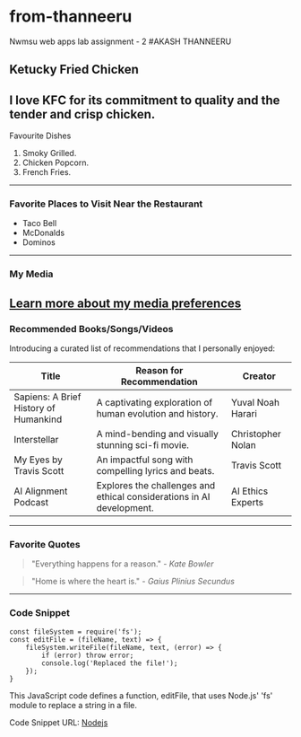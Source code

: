 # from-thanneeru
Nwmsu web apps lab assignment - 2
#AKASH THANNEERU
## Ketucky Fried Chicken
I love KFC for its **commitment to quality** and the **tender and crisp** chicken.
--- 
Favourite Dishes
1. Smoky Grilled.
2. Chicken Popcorn.
3. French Fries.
---
### Favorite Places to Visit Near the Restaurant
- Taco Bell
- McDonalds
- Dominos
---
### My Media

[Learn more about my media preferences](MYMEDIA.md)
---
### Recommended Books/Songs/Videos

Introducing a curated list of recommendations that I personally enjoyed:

| Title                        | Reason for Recommendation                                                | Creator                |
| ---------------------------- | -------------------------------------------------------------------------| -----------------------|
| Sapiens: A Brief History of Humankind | A captivating exploration of human evolution and history.           | Yuval Noah Harari     |
| Interstellar                 | A mind-bending and visually stunning sci-fi movie.                      | Christopher Nolan     |
| My Eyes by Travis Scott      | An impactful song with compelling lyrics and beats.                    | Travis Scott           |
| AI Alignment Podcast          | Explores the challenges and ethical considerations in AI development. | AI Ethics Experts      |

---
### Favorite Quotes

> "Everything happens for a reason." -
> *Kate Bowler*

> "Home is where the heart is." -
> *Gaius Plinius Secundus*
---
### Code Snippet
```
const fileSystem = require('fs');
const editFile = (fileName, text) => {
	fileSystem.writeFile(fileName, text, (error) => {
		if (error) throw error;
		console.log('Replaced the file!');
	});
}
```
This JavaScript code defines a function, editFile, that uses Node.js' 'fs' module to replace a string in a file.

Code Snippet URL: [Nodejs](https://code.pieces.app/collections/node-js)
